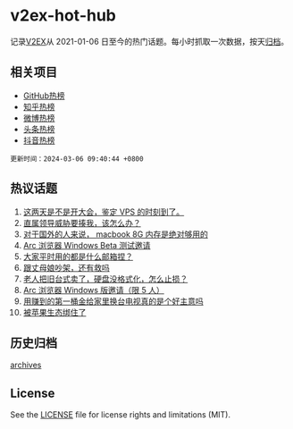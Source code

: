 # v2ex-hot-hub

 记录[V2EX](https://www.v2ex.com/)从 2021-01-06 日至今的热门话题。每小时抓取一次数据，按天[归档](archives)。
 
 ## 相关项目

- [GitHub热榜](https://github.com/lonnyzhang423/github-hot-hub)
- [知乎热榜](https://github.com/lonnyzhang423/zhihu-hot-hub)
- [微博热榜](https://github.com/lonnyzhang423/weibo-hot-hub)
- [头条热榜](https://github.com/lonnyzhang423/toutiao-hot-hub)
- [抖音热榜](https://github.com/lonnyzhang423/douyin-hot-hub)


 `更新时间：2024-03-06 09:40:44 +0800`

## 热议话题

1. [这两天是不是开大会，鉴定 VPS 的时刻到了。](https://www.v2ex.com/t/1020683)
1. [直属领导威胁要揍我，该怎么办？](https://www.v2ex.com/t/1020754)
1. [对于国外的人来说， macbook 8G 内存是绝对够用的](https://www.v2ex.com/t/1020715)
1. [Arc 浏览器 Windows Beta 测试邀请](https://www.v2ex.com/t/1020905)
1. [大家平时用的都是什么邮箱捏？](https://www.v2ex.com/t/1020706)
1. [跟丈母娘吵架，还有救吗](https://www.v2ex.com/t/1020932)
1. [老人把旧台式卖了，硬盘没格式化，怎么止损？](https://www.v2ex.com/t/1020733)
1. [Arc 浏览器 Windows 版邀请（限 5 人）](https://www.v2ex.com/t/1020899)
1. [用赚到的第一桶金给家里换台电视真的是个好主意吗](https://www.v2ex.com/t/1020697)
1. [被苹果生态绑住了](https://www.v2ex.com/t/1020840)

## 历史归档

[archives](archives)

## License

See the [LICENSE](LICENSE) file for license rights and limitations (MIT).
